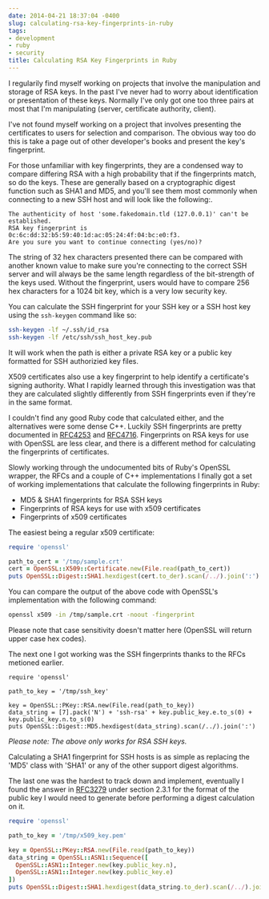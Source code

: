 ```yaml
---
date: 2014-04-21 18:37:04 -0400
slug: calculating-rsa-key-fingerprints-in-ruby
tags:
- development
- ruby
- security
title: Calculating RSA Key Fingerprints in Ruby
---
```


I regularily find myself working on projects that involve the manipulation and
storage of RSA keys. In the past I've never had to worry about identification
or presentation of these keys. Normally I've only got one too three pairs at
most that I'm manipulating (server, certificate authority, client).

I've not found myself working on a project that involves presenting the
certificates to users for selection and comparison. The obvious way too do this
is take a page out of other developer's books and present the key's
fingerprint.

For those unfamiliar with key fingerprints, they are a condensed way to compare
differing RSA with a high probability that if the fingerprints match, so do the
keys. These are generally based on a cryptographic digest function such as SHA1
and MD5, and you'll see them most commonly when connecting to a new SSH host
and will look like the following:.

```
The authenticity of host 'some.fakedomain.tld (127.0.0.1)' can't be established.
RSA key fingerprint is 0c:6c:dd:32:b5:59:40:1d:ac:05:24:4f:04:bc:e0:f3.
Are you sure you want to continue connecting (yes/no)?
```

The string of 32 hex characters presented there can be compared with another
known value to make sure you're connecting to the correct SSH server and will
always be the same length regardless of the bit-strength of the keys used.
Without the fingerprint, users would have to compare 256 hex characters for a
1024 bit key, which is a very low security key.

You can calculate the SSH fingerprint for your SSH key or a SSH host key using
the `ssh-keygen` command like so:

```sh
ssh-keygen -lf ~/.ssh/id_rsa
ssh-keygen -lf /etc/ssh/ssh_host_key.pub
```

It will work when the path is either a private RSA key or a public key
formatted for SSH authorizied key files.

X509 certificates also use a key fingerprint to help identify a certificate's
signing authority. What I rapidly learned through this investigation was that
they are calculated slightly differently from SSH fingerprints even if they're
in the same format.

I couldn't find any good Ruby code that calculated either, and the alternatives
were some dense C++. Luckily SSH fingerprints are pretty documented in
[RFC4253](http://www.ietf.org/rfc/rfc4253.txt) and
[RFC4716](http://www.ietf.org/rfc/rfc4716.txt). Fingerprints on RSA keys for
use with OpenSSL are less clear, and there is a different method for
calculating the fingerprints of certificates.

Slowly working through the undocumented bits of Ruby's OpenSSL wrapper, the
RFCs and a couple of C++ implementations I finally got a set of working
implementations that calculate the following fingerprints in Ruby:

* MD5 & SHA1 fingerprints for RSA SSH keys
* Fingerprints of RSA keys for use with x509 certificates
* Fingerprints of x509 certificates

The easiest being a regular x509 certificate:

```ruby
require 'openssl'

path_to_cert = '/tmp/sample.crt'
cert = OpenSSL::X509::Certificate.new(File.read(path_to_cert))
puts OpenSSL::Digest::SHA1.hexdigest(cert.to_der).scan(/../).join(':')
```

You can compare the output of the above code with OpenSSL's implementation with
the following command:

```sh
openssl x509 -in /tmp/sample.crt -noout -fingerprint
```

Please note that case sensitivity doesn't matter here (OpenSSL will return
upper case hex codes).

The next one I got working was the SSH fingerprints thanks to the RFCs metioned
earlier.

```by
require 'openssl'

path_to_key = '/tmp/ssh_key'

key = OpenSSL::PKey::RSA.new(File.read(path_to_key))
data_string = [7].pack('N') + 'ssh-rsa' + key.public_key.e.to_s(0) + key.public_key.n.to_s(0)
puts OpenSSL::Digest::MD5.hexdigest(data_string).scan(/../).join(':')
```

*Please note: The above only works for RSA SSH keys.*

Calculating a SHA1 fingerprint for SSH hosts is as simple as replacing the
'MD5' class with 'SHA1' or any of the other support digest algorithms.

The last one was the hardest to track down and implement, eventually I found
the answer in [RFC3279](http://www.ietf.org/rfc/rfc3279.txt) under section
2.3.1 for the format of the public key I would need to generate before
performing a digest calculation on it.

```ruby
require 'openssl'

path_to_key = '/tmp/x509_key.pem'

key = OpenSSL::PKey::RSA.new(File.read(path_to_key))
data_string = OpenSSL::ASN1::Sequence([
  OpenSSL::ASN1::Integer.new(key.public_key.n),
  OpenSSL::ASN1::Integer.new(key.public_key.e)
])
puts OpenSSL::Digest::SHA1.hexdigest(data_string.to_der).scan(/../).join(':')
```
